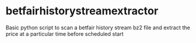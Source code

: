# betfairhistorystreamextractor
Basic python script to scan a betfair history stream bz2 file and extract the price at a particular time before scheduled start
